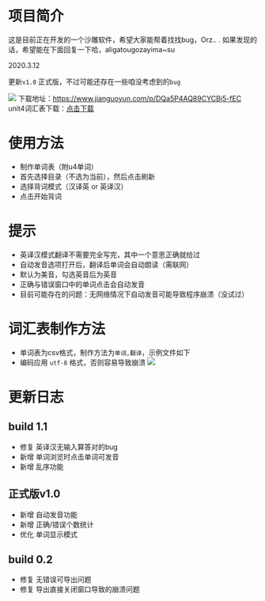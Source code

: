 # 项目简介

这是目前正在开发的一个沙雕软件，希望大家能帮着找找bug，Orz.. .
如果发现的话，希望能在下面回复一下哈，aligatougozayima~su

2020.3.12

更新`v1.0` 正式版，不过可能还存在一些咱没考虑到的`bug`

![](https://cdn.jsdelivr.net/gh/jerrita/ImageBed/img/20200312120255.png)
下载地址：https://www.jianguoyun.com/p/DQa5P4AQ89CYCBj5-fEC
unit4词汇表下载：[点击下载](http://wp.jerrita.cn:88/wp-content/uploads/2020/03/unit4.csv "unit4")

# 使用方法
- 制作单词表（附u4单词）
- 首先选择目录（不选为当前），然后点击刷新
- 选择背词模式（汉译英 or 英译汉）
- 点击开始背词

# 提示
- 英译汉模式翻译不需要完全写完，其中一个意思正确就给过
- 自动发音选项打开后，翻译后单词会自动朗读（需联网）
- 默认为美音，勾选英音后为英音
- 正确与错误窗口中的单词点击会自动发音
- 目前可能存在的问题：无网络情况下自动发音可能导致程序崩溃（没试过）

# 词汇表制作方法

- 单词表为csv格式，制作方法为`单词,翻译`，示例文件如下
- 编码应用 `utf-8` 格式，否则容易导致崩溃 ![](https://cdn.jsdelivr.net/gh/jerrita/ImageBed/img/20200311144258.png)

# 更新日志
## build 1.1
- 修复 英译汉无输入算答对的bug
- 新增 单词浏览时点击单词可发音
- 新增 乱序功能

## 正式版v1.0
- 新增 自动发音功能
- 新增 正确/错误个数统计
- 优化 单词显示模式

## build 0.2

- 修复 无错误可导出问题
- 修复 导出直接关闭窗口导致的崩溃问题
